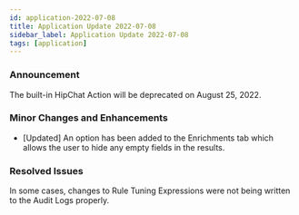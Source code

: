 ```yaml
---
id: application-2022-07-08
title: Application Update 2022-07-08
sidebar_label: Application Update 2022-07-08
tags: [application]
---
```


### Announcement
The built-in HipChat Action will be deprecated on August 25, 2022.

### Minor Changes and Enhancements
* [Updated] An option has been added to the Enrichments tab which allows the user to hide any empty fields in the results.

### Resolved Issues
In some cases, changes to Rule Tuning Expressions were not being written to the Audit Logs properly.
